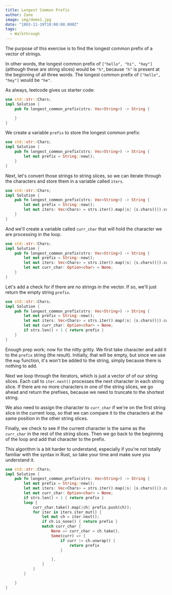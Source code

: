 ```yaml
---
title: Longest Common Prefix
author: Zane
image: img/demo1.jpg
date: "1863-11-19T10:00:00.000Z"
tags:
  - Walkthrough
---
```


The purpose of this exercise is to find the longest common prefix of a vector of strings.

In other words, the longest common prefix of `["hello", "hi", "hey"]` (although these are string slices) would be `"h"`, because `"h"` is present at the beginning of all three words. The longest common prefix of `["hello", "hey"]` would be `"he"`.

As always, leetcode gives us starter code:

```rust
use std::str::Chars;
impl Solution {
    pub fn longest_common_prefix(strs: Vec<String>) -> String {

    }
}
```

We create a variable `prefix` to store the longest common prefix:

```rust
use std::str::Chars;
impl Solution {
    pub fn longest_common_prefix(strs: Vec<String>) -> String {
        let mut prefix = String::new();
    }
}
```

Next, let's convert those strings to string slices, so we can iterate through the characters and store them in a variable called `iters`.

```rust
use std::str::Chars;
impl Solution {
    pub fn longest_common_prefix(strs: Vec<String>) -> String {
        let mut prefix = String::new();
        let mut iters: Vec<Chars> = strs.iter().map(|s| {s.chars()}).collect();
    }
}
```

And we'll create a variable called `curr_char` that will hold the character we are processing in the loop.

```rust
use std::str::Chars;
impl Solution {
    pub fn longest_common_prefix(strs: Vec<String>) -> String {
        let mut prefix = String::new();
        let mut iters: Vec<Chars> = strs.iter().map(|s| {s.chars()}).collect();
        let mut curr_char: Option<char> = None;
    }
}
```

Let's add a check for if there are no strings in the vector. If so, we'll just return the empty string `prefix`.

```rust
use std::str::Chars;
impl Solution {
    pub fn longest_common_prefix(strs: Vec<String>) -> String {
        let mut prefix = String::new();
        let mut iters: Vec<Chars> = strs.iter().map(|s| {s.chars()}).collect();
        let mut curr_char: Option<char> = None;
        if strs.len() < 1 { return prefix }
    }
}
```

Enough prep work; now for the nitty gritty. We first take character and add it to the `prefix` string (the result). Initially, that will be empty, but since we use the `map` function, it's won't be added to the string, simply because there is nothing to add.

Next we loop through the iterators, which is just a vector of of our string slices. Each call to `iter.next()` processes the next character in each string slice. If there are no more characters in one of the string slices, we go ahead and return the prefixes, because we need to truncate to the shortest string.

We also need to assign the character to `curr_char` if we're on the first string slice in the current loop, so that we can compare it to the characters at the same position in the other string slices.

Finally, we check to see if the current character is the same as the `curr_char` in the rest of the string slices. Then we go back to the beginning of the loop and add that character to the prefix.

This algorithm is a bit harder to understand, especially if you're not totally familiar with the syntax in Rust, so take your time and make sure you understand it.

```rust
use std::str::Chars;
impl Solution {
    pub fn longest_common_prefix(strs: Vec<String>) -> String {
        let mut prefix = String::new();
        let mut iters: Vec<Chars> = strs.iter().map(|s| {s.chars()}).collect();
        let mut curr_char: Option<char> = None;
        if strs.len() < 1 { return prefix }
        loop {
            curr_char.take().map(|ch| prefix.push(ch));
            for iter in iters.iter_mut() {
                let mut ch = iter.next();
                if ch.is_none() { return prefix }
                match curr_char {
                    None => curr_char = ch.take(),
                    Some(curr) => {
                        if curr != ch.unwrap() {
                            return prefix
                        }

                    },
                }
            }
        }

    }
}
```